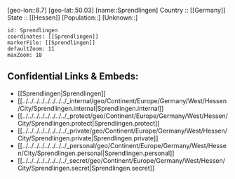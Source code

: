 ﻿---
location: [50.03,8.7] 
mapzoom: [7,12] 
mapmarker: city 
type: City
tags:
- geo/City


SpocWebEntityId: 34421
isDeleted: false
confidential: public

---
[geo-lon::8.7] 
[geo-lat::50.03] 
[name::Sprendlingen] 
Country :: [[Germany]]  
State :: [[Hessen]] 
[Population::] 
[Unknown::] 


```leaflet
id: Sprendlingen
coordinates: [[Sprendlingen]] 
markerFile: [[Sprendlingen]] 
defaultZoom: 11 
maxZoom: 18
```


## Confidential Links & Embeds: 
- [[Sprendlingen|Sprendlingen]]  
- [[../../../../../../../../_internal/geo/Continent/Europe/Germany/West/Hessen/City/Sprendlingen.internal|Sprendlingen.internal]] 
- [[../../../../../../../../_protect/geo/Continent/Europe/Germany/West/Hessen/City/Sprendlingen.protect|Sprendlingen.protect]] 
- [[../../../../../../../../_private/geo/Continent/Europe/Germany/West/Hessen/City/Sprendlingen.private|Sprendlingen.private]] 
- [[../../../../../../../../_personal/geo/Continent/Europe/Germany/West/Hessen/City/Sprendlingen.personal|Sprendlingen.personal]] 
- [[../../../../../../../../_secret/geo/Continent/Europe/Germany/West/Hessen/City/Sprendlingen.secret|Sprendlingen.secret]] 
